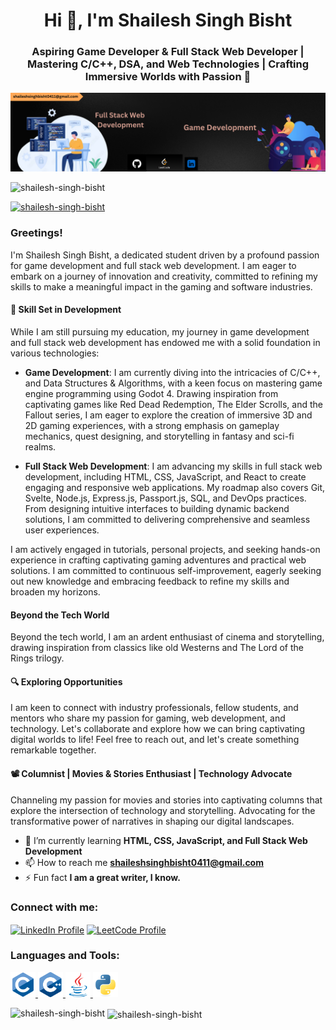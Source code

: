 <h1 align="center">Hi 👋, I'm Shailesh Singh Bisht</h1>
<h3 align="center">Aspiring Game Developer & Full Stack Web Developer | Mastering C/C++, DSA, and Web Technologies | Crafting Immersive Worlds with Passion 🌟</h3>

<p align="center">
  <img src="https://github.com/Shailesh-Singh-Bisht/Shailesh-Singh-Bisht/blob/main/Copy%20of%20Game%20Development.png" alt="Shailesh Singh Bisht" />
</p>

<p align="left"> <img src="https://komarev.com/ghpvc/?username=shailesh-singh-bisht&label=Profile%20views&color=0e75b6&style=flat" alt="shailesh-singh-bisht" /> </p>

<p align="left"> <a href="https://github.com/ryo-ma/github-profile-trophy"><img src="https://github-profile-trophy.vercel.app/?username=shailesh-singh-bisht" alt="shailesh-singh-bisht" /></a> </p>

### Greetings!

I'm Shailesh Singh Bisht, a dedicated student driven by a profound passion for game development and full stack web development. I am eager to embark on a journey of innovation and creativity, committed to refining my skills to make a meaningful impact in the gaming and software industries.

#### 🎯 Skill Set in Development

While I am still pursuing my education, my journey in game development and full stack web development has endowed me with a solid foundation in various technologies:

- **Game Development**: I am currently diving into the intricacies of C/C++, and Data Structures & Algorithms, with a keen focus on mastering game engine programming using Godot 4. Drawing inspiration from captivating games like Red Dead Redemption, The Elder Scrolls, and the Fallout series, I am eager to explore the creation of immersive 3D and 2D gaming experiences, with a strong emphasis on gameplay mechanics, quest designing, and storytelling in fantasy and sci-fi realms.

- **Full Stack Web Development**: I am advancing my skills in full stack web development, including HTML, CSS, JavaScript, and React to create engaging and responsive web applications. My roadmap also covers Git, Svelte, Node.js, Express.js, Passport.js, SQL, and DevOps practices. From designing intuitive interfaces to building dynamic backend solutions, I am committed to delivering comprehensive and seamless user experiences.

I am actively engaged in tutorials, personal projects, and seeking hands-on experience in crafting captivating gaming adventures and practical web solutions. I am committed to continuous self-improvement, eagerly seeking out new knowledge and embracing feedback to refine my skills and broaden my horizons.

#### Beyond the Tech World

Beyond the tech world, I am an ardent enthusiast of cinema and storytelling, drawing inspiration from classics like old Westerns and The Lord of the Rings trilogy.

#### 🔍 Exploring Opportunities

I am keen to connect with industry professionals, fellow students, and mentors who share my passion for gaming, web development, and technology. Let's collaborate and explore how we can bring captivating digital worlds to life! Feel free to reach out, and let's create something remarkable together.

#### 📽️ Columnist | Movies & Stories Enthusiast | Technology Advocate

Channeling my passion for movies and stories into captivating columns that explore the intersection of technology and storytelling. Advocating for the transformative power of narratives in shaping our digital landscapes.

- 🌱 I’m currently learning **HTML, CSS, JavaScript, and Full Stack Web Development**
- 📫 How to reach me **shaileshsinghbisht0411@gmail.com**
- ⚡ Fun fact **I am a great writer, I know.**

<h3 align="left">Connect with me:</h3>
<p align="left">
<a href="https://www.linkedin.com/in/shailesh-singh-bisht-13b30b258/" target="blank"><img align="center" src="https://raw.githubusercontent.com/rahuldkjain/github-profile-readme-generator/master/src/images/icons/Social/linked-in-alt.svg" alt="LinkedIn Profile" height="30" width="40" /></a>
<a href="https://leetcode.com/u/shailesh_singh_bisht/" target="blank"><img align="center" src="https://raw.githubusercontent.com/rahuldkjain/github-profile-readme-generator/master/src/images/icons/Social/leet-code.svg" alt="LeetCode Profile" height="30" width="40" /></a>
</p>

<h3 align="left">Languages and Tools:</h3>
<p align="left"> 
<a href="https://www.cprogramming.com/" target="_blank" rel="noreferrer"> <img src="https://raw.githubusercontent.com/devicons/devicon/master/icons/c/c-original.svg" alt="C" width="40" height="40"/> </a> 
<a href="https://www.w3schools.com/cpp/" target="_blank" rel="noreferrer"> <img src="https://raw.githubusercontent.com/devicons/devicon/master/icons/cplusplus/cplusplus-original.svg" alt="C++" width="40" height="40"/> </a> 
<a href="https://www.java.com" target="_blank" rel="noreferrer"> <img src="https://raw.githubusercontent.com/devicons/devicon/master/icons/java/java-original.svg" alt="Java" width="40" height="40"/> </a> 
<a href="https://www.python.org" target="_blank" rel="noreferrer"> <img src="https://raw.githubusercontent.com/devicons/devicon/master/icons/python/python-original.svg" alt="Python" width="40" height="40"/> </a> 
</p>

<p><img align="left" src="https://github-readme-stats.vercel.app/api/top-langs?username=shailesh-singh-bisht&show_icons=true&locale=en&layout=compact" alt="shailesh-singh-bisht" /></p>

<p>&nbsp;<img align="center" src="https://github-readme-stats.vercel.app/api?username=shailesh-singh-bisht&show_icons=true&locale=en" alt="shailesh-singh-bisht" /></p>
